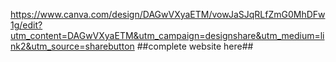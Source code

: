 https://www.canva.com/design/DAGwVXyaETM/vowJaSJqRLfZmG0MhDFw1g/edit?utm_content=DAGwVXyaETM&utm_campaign=designshare&utm_medium=link2&utm_source=sharebutton
##complete website here##
